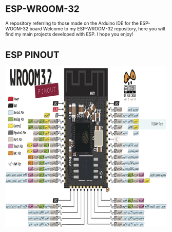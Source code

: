 # ESP-WROOM-32
 A repository referring to those made on the Arduino IDE for the ESP-WOOM-32 board
 Welcome to my ESP-WROOM-32 repository, here you will find my main projects developed with ESP. I hope you enjoy!
# ESP PINOUT
<a href="https://randomnerdtutorials.com/esp32-pinout-reference-gpios/">
        <img src="https://github.com/K1NSLEY/HTML-CSS/blob/main/files/ReadMe/PinOutEsp32.svg" height="500" width="1280">
    </a>
